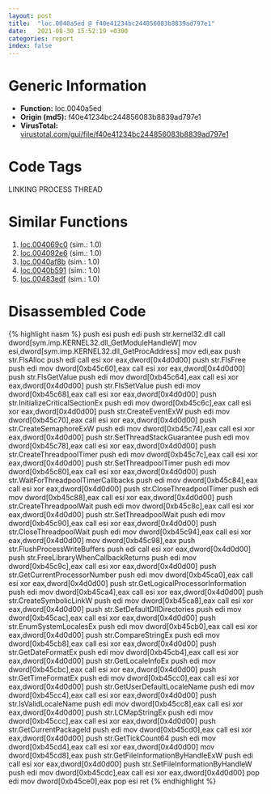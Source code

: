 ```yaml
---
layout: post
title:  "loc.0040a5ed @ f40e41234bc244856083b8839ad797e1"
date:   2021-08-30 15:52:19 +0300
categories: report
index: false
---
```


# Generic Information
- **Function:** loc.0040a5ed
- **Origin (md5):** f40e41234bc244856083b8839ad797e1
- **VirusTotal:** [virustotal.com/gui/file/f40e41234bc244856083b8839ad797e1][virustotal_ref]

# Code Tags
<span class="tag" id="LINKING">LINKING</span>
<span class="tag" id="PROCESS">PROCESS</span>
<span class="tag" id="THREAD">THREAD</span>


# Similar Functions

1. [loc.004069c0][similar_1_ref] (sim.: 1.0)
2. [loc.004092e6][similar_2_ref] (sim.: 1.0)
3. [loc.0040af8b][similar_3_ref] (sim.: 1.0)
4. [loc.0040b591][similar_4_ref] (sim.: 1.0)
5. [loc.00483edf][similar_5_ref] (sim.: 1.0)


# Disassembled Code

{% highlight nasm %}
push esi
push edi
push str.kernel32.dll
call dword[sym.imp.KERNEL32.dll_GetModuleHandleW]
mov esi,dword[sym.imp.KERNEL32.dll_GetProcAddress]
mov edi,eax
push str.FlsAlloc
push edi
call esi
xor eax,dword[0x4d0d00]
push str.FlsFree
push edi
mov dword[0xb45c60],eax
call esi
xor eax,dword[0x4d0d00]
push str.FlsGetValue
push edi
mov dword[0xb45c64],eax
call esi
xor eax,dword[0x4d0d00]
push str.FlsSetValue
push edi
mov dword[0xb45c68],eax
call esi
xor eax,dword[0x4d0d00]
push str.InitializeCriticalSectionEx
push edi
mov dword[0xb45c6c],eax
call esi
xor eax,dword[0x4d0d00]
push str.CreateEventExW
push edi
mov dword[0xb45c70],eax
call esi
xor eax,dword[0x4d0d00]
push str.CreateSemaphoreExW
push edi
mov dword[0xb45c74],eax
call esi
xor eax,dword[0x4d0d00]
push str.SetThreadStackGuarantee
push edi
mov dword[0xb45c78],eax
call esi
xor eax,dword[0x4d0d00]
push str.CreateThreadpoolTimer
push edi
mov dword[0xb45c7c],eax
call esi
xor eax,dword[0x4d0d00]
push str.SetThreadpoolTimer
push edi
mov dword[0xb45c80],eax
call esi
xor eax,dword[0x4d0d00]
push str.WaitForThreadpoolTimerCallbacks
push edi
mov dword[0xb45c84],eax
call esi
xor eax,dword[0x4d0d00]
push str.CloseThreadpoolTimer
push edi
mov dword[0xb45c88],eax
call esi
xor eax,dword[0x4d0d00]
push str.CreateThreadpoolWait
push edi
mov dword[0xb45c8c],eax
call esi
xor eax,dword[0x4d0d00]
push str.SetThreadpoolWait
push edi
mov dword[0xb45c90],eax
call esi
xor eax,dword[0x4d0d00]
push str.CloseThreadpoolWait
push edi
mov dword[0xb45c94],eax
call esi
xor eax,dword[0x4d0d00]
mov dword[0xb45c98],eax
push str.FlushProcessWriteBuffers
push edi
call esi
xor eax,dword[0x4d0d00]
push str.FreeLibraryWhenCallbackReturns
push edi
mov dword[0xb45c9c],eax
call esi
xor eax,dword[0x4d0d00]
push str.GetCurrentProcessorNumber
push edi
mov dword[0xb45ca0],eax
call esi
xor eax,dword[0x4d0d00]
push str.GetLogicalProcessorInformation
push edi
mov dword[0xb45ca4],eax
call esi
xor eax,dword[0x4d0d00]
push str.CreateSymbolicLinkW
push edi
mov dword[0xb45ca8],eax
call esi
xor eax,dword[0x4d0d00]
push str.SetDefaultDllDirectories
push edi
mov dword[0xb45cac],eax
call esi
xor eax,dword[0x4d0d00]
push str.EnumSystemLocalesEx
push edi
mov dword[0xb45cb0],eax
call esi
xor eax,dword[0x4d0d00]
push str.CompareStringEx
push edi
mov dword[0xb45cb8],eax
call esi
xor eax,dword[0x4d0d00]
push str.GetDateFormatEx
push edi
mov dword[0xb45cb4],eax
call esi
xor eax,dword[0x4d0d00]
push str.GetLocaleInfoEx
push edi
mov dword[0xb45cbc],eax
call esi
xor eax,dword[0x4d0d00]
push str.GetTimeFormatEx
push edi
mov dword[0xb45cc0],eax
call esi
xor eax,dword[0x4d0d00]
push str.GetUserDefaultLocaleName
push edi
mov dword[0xb45cc4],eax
call esi
xor eax,dword[0x4d0d00]
push str.IsValidLocaleName
push edi
mov dword[0xb45cc8],eax
call esi
xor eax,dword[0x4d0d00]
push str.LCMapStringEx
push edi
mov dword[0xb45ccc],eax
call esi
xor eax,dword[0x4d0d00]
push str.GetCurrentPackageId
push edi
mov dword[0xb45cd0],eax
call esi
xor eax,dword[0x4d0d00]
push str.GetTickCount64
push edi
mov dword[0xb45cd4],eax
call esi
xor eax,dword[0x4d0d00]
mov dword[0xb45cd8],eax
push str.GetFileInformationByHandleExW
push edi
call esi
xor eax,dword[0x4d0d00]
push str.SetFileInformationByHandleW
push edi
mov dword[0xb45cdc],eax
call esi
xor eax,dword[0x4d0d00]
pop edi
mov dword[0xb45ce0],eax
pop esi
ret
{% endhighlight %}


[similar_1_ref]: /report/loc.004069c0@39cc9d1efb3c13c15792b3ba0142fd3c
[similar_2_ref]: /report/loc.004092e6@f9b80f61ad003ebdee20dab4a0087d2a
[similar_3_ref]: /report/loc.0040af8b@5d44fc96ec059e83cbab5efb708e5e9e
[similar_4_ref]: /report/loc.0040b591@fec037c981b84fb9df87dac6521840c9
[similar_5_ref]: /report/loc.00483edf@152885a790b99953ce23874f0947b7bd
[virustotal_ref]: https://www.virustotal.com/gui/file/f40e41234bc244856083b8839ad797e1